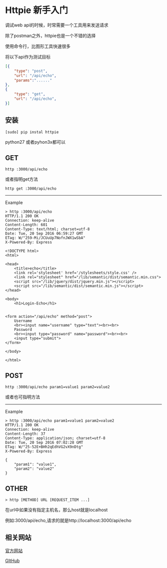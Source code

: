 # Httpie 新手入门

调试web api的时候，时常需要一个工具用来发送请求

除了postman之外，httpie也是一个不错的选择

使用命令行，比图形工具快速很多

将以下api作为测试目标

```json
[{
    "type": "post",
    "url": "/api/echo",
    "params":"......"
},
{
    "type": "get",
    "url": "/api/echo",
}]
```

## 安装

```
[sudo] pip instal httpie
```

python27 或者pyhon3x都可以

## GET

```
http :3000/api/echo
```

或者指明get方法

```
http get :3000/api/echo
```

---

Example

```
> http :3000/api/echo
HTTP/1.1 200 OK
Connection: keep-alive
Content-Length: 601
Content-Type: text/html; charset=utf-8
Date: Tue, 20 Sep 2016 06:59:27 GMT
ETag: W/"259-Mi/JCUuUp7NofnJWX1wSbA"
X-Powered-By: Express

<!DOCTYPE html>
<html>

<head>
    <title>echo</title>
    <link rel='stylesheet' href='/stylesheets/style.css' />
    <link rel="stylesheet" href="/lib/semantic/dist/semantic.min.css">
    <script src="/lib/jquery/dist/jquery.min.js"></script>
    <script src="/lib/semantic/dist/semantic.min.js"></script>
</head>

<body>
    <h1>Login-Echo</h1>


<form action="/api/echo" method="post">
    Username
    <br><input name="username" type="text"><br><br>
    Password
    <br><input type="password" name="password"><br><br>
    <input type="submit">
</form>

</body>

</html>
```


## POST

```
http :3000/api/echo param1=value1 param2=value2
```

或者也可指明方法

---

Example

```
> http :3000/api/echo param1=value1 param2=value2
HTTP/1.1 200 OK
Connection: keep-alive
Content-Length: 37
Content-Type: application/json; charset=utf-8
Date: Tue, 20 Sep 2016 07:02:28 GMT
ETag: W/"25-52E+BHh2qEdhVG2vX9nDtg"
X-Powered-By: Express

{
    "param1": "value1",
    "param2": "value2"
}
```

## OTHER

```
> http [METHOD] URL [REQUEST_ITEM ...]
```

在url中如果没有指定主机名，那么host就是localhost

例如:3000/api/echo,请求的就是http://localhost:3000/api/echo


## 相关网站

[官方网站](https://httpie.org/)

[GItHub](https://github.com/jkbrzt/httpie)